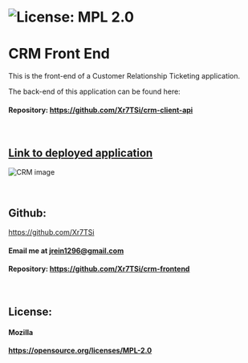  # ![License: MPL 2.0](https://img.shields.io/badge/License-MPL%202.0-brightgreen.svg)


# CRM Front End

This is the front-end of a Customer Relationship Ticketing application.

The back-end of this application can be found here:

  #### Repository: https://github.com/Xr7TSi/crm-client-api
  &nbsp;



## [Link to deployed application](https://xr7tsi.com/)

![CRM image](assets/PostCenterResize.png)


&nbsp;

 ## Github: 
 https://github.com/Xr7TSi
 &nbsp;
  #### Email me at jrein1296@gmail.com
  #### Repository: https://github.com/Xr7TSi/crm-frontend
  &nbsp;


## License:
  #### Mozilla
  #### https://opensource.org/licenses/MPL-2.0